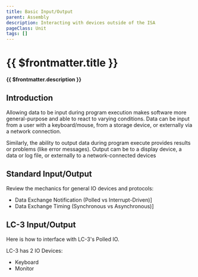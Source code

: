 ```yaml
---
title: Basic Input/Output
parent: Assembly
description: Interacting with devices outside of the ISA
pageClass: Unit
tags: []
---
```


# {{ $frontmatter.title }}
**{{ $frontmatter.description }}**


## Introduction

Allowing data to be input during program execution makes software more general-purpose and able to react to varying conditions. Data can be input from a user with a keyboard/mouse, from a storage device, or externally via a network connection.

Similarly, the ability to output data during program execute provides results or problems (like error messages). Output cam be to a display device, a data or log file, or externally to a network-connected devices

## Standard Input/Output
Review the mechanics for general IO devices and protocols:

- Data Exchange Notification (Polled vs Interrupt-Driven)]
- Data Exchange Timing (Synchronous vs Asynchronous)]

## LC-3 Input/Output
Here is how to interface with LC-3's Polled IO.

LC-3 has 2 IO Devices:
- Keyboard
- Monitor  